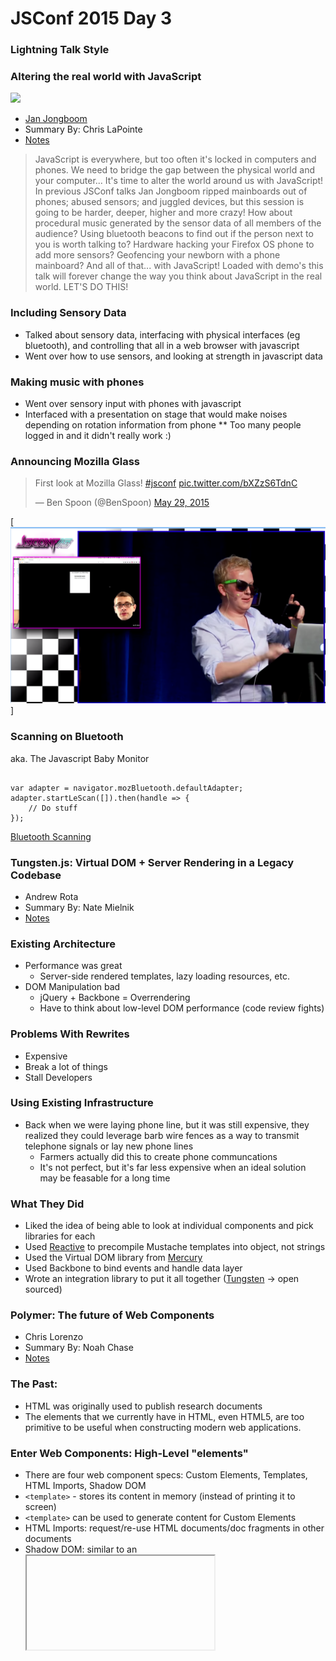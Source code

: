 # <!-- .element class="presentationHeading" --> JSConf 2015 <span class="react">Day 3</span>
### Lightning Talk Style



### Altering the real world with JavaScript
[![](http://img.youtube.com/vi/uQwM7VUgLK0/0.jpg)](https://www.youtube.com/watch?v=uQwM7VUgLK0)
* [Jan Jongboom](http://www.twitter.com/janjongboom)
* Summary By: Chris LaPointe
* [Notes](https://github.com/nchase/talks/blob/master/2015/jsconf/19-A.md)


> <!-- .element style="font-size: 80%;" --> JavaScript is everywhere, but too often it's locked in computers and phones. We need to bridge the gap between the physical world and your computer... It's time to alter the world around us with JavaScript! In previous JSConf talks Jan Jongboom ripped mainboards out of phones; abused sensors; and juggled devices, but this session is going to be harder, deeper, higher and more crazy! How about procedural music generated by the sensor data of all members of the audience? Using bluetooth beacons to find out if the person next to you is worth talking to? Hardware hacking your Firefox OS phone to add more sensors? Geofencing your newborn with a phone mainboard? And all of that... with JavaScript! Loaded with demo's this talk will forever change the way you think about JavaScript in the real world. LET'S DO THIS!


### Including Sensory Data
* Talked about sensory data, interfacing with physical interfaces (eg bluetooth), and controlling that all in a web browser with javascript
* Went over how to use sensors, and looking at strength in javascript data 


### Making music with phones
* Went over sensory input with phones with javascript
* Interfaced with a presentation on stage that would make noises depending on rotation information from phone
** Too many people logged in and it didn't really work :)


### Announcing Mozilla Glass
<blockquote class="twitter-tweet" lang="en"><p lang="en" dir="ltr">First look at Mozilla Glass! <a href="https://twitter.com/hashtag/jsconf?src=hash">#jsconf</a> <a href="http://t.co/bXZzS6TdnC">pic.twitter.com/bXZzS6TdnC</a></p>&mdash; Ben Spoon (@BenSpoon) <a href="https://twitter.com/BenSpoon/status/604398037142802433">May 29, 2015</a></blockquote>
<script async src="//platform.twitter.com/widgets.js" charset="utf-8"></script>


[![](/resources/2015-07-06/images/mozillaglass.png)]


### Scanning on Bluetooth
aka. The Javascript Baby Monitor
<pre><code>
var adapter = navigator.mozBluetooth.defaultAdapter;
adapter.startLeScan([]).then(handle => {
    // Do stuff
});
</code></pre>
[Bluetooth Scanning](https://twitter.com/johnkpaul/status/604394861077217280/photo/1)



### Tungsten.js: Virtual DOM + Server Rendering in a Legacy Codebase
* Andrew Rota
* Summary By: Nate Mielnik
* [Notes](https://github.com/nchase/talks/blob/master/2015/jsconf/12-B.md)


### Existing Architecture
* Performance was great
  * Server-side rendered templates, lazy loading resources, etc.
* DOM Manipulation bad
  * jQuery + Backbone = Overrendering
  * Have to think about low-level DOM performance (code review fights)


### Problems With Rewrites
* Expensive
* Break a lot of things
* Stall Developers


### Using Existing Infrastructure
* Back when we were laying phone line, but it was still expensive, they realized they could leverage barb wire fences as a way to transmit telephone signals or lay new phone lines
  * Farmers actually did this to create phone communcations
  * It's not perfect, but it's far less expensive when an ideal solution may be feasable for a long time


### What They Did
* Liked the idea of being able to look at individual components and pick libraries for each
* Used [Reactive](http://www.ractivejs.org/) to precompile Mustache templates into object, not strings
* Used the Virtual DOM library from [Mercury](https://github.com/Raynos/mercury)
* Used Backbone to bind events and handle data layer
* Wrote an integration library to put it all together ([Tungsten](https://github.com/wayfair/tungstenjs) -> open sourced)



### Polymer: The future of Web Components
* Chris Lorenzo
* Summary By: Noah Chase
* [Notes](https://github.com/nchase/talks/blob/master/2015/jsconf/10-B.md)


### The Past:

* HTML was originally used to publish research documents
* The elements that we currently have in HTML, even HTML5, are too primitive
  to be useful when constructing modern web applications.


### Enter Web Components: High-Level "elements"

* There are four web component specs: Custom Elements, Templates, HTML Imports, Shadow DOM
* `<template>` - stores its content in memory (instead of printing it to screen)
* `<template>` can be used to generate content for Custom Elements
* HTML Imports: request/re-use HTML documents/doc fragments in other documents
* Shadow DOM: similar to an <iframe> - styles do not leak.


## Polymer: a Web Component Library

* Adds sugar to Web Components
* Polyfills Web Components down to _IE10_.
* Adds data binding, property observation
* Ecosystem of Components (https://elements.polymer-project.org/)


## Issues:

* Shadow DOM Spec only implemented in Chrome+FF. Polyfill unlocks this for IE10+.
* Difficult to use with Selenium
* Difficult to use with AMD, other module-loading systems



### Drawing Hands: Built-ins written in JavaScript
* [JOHN-DAVID DALTON](http://www.twitter.com/jdalton)
* Summary By: Patrick Cavanaugh
* [Notes](https://github.com/nchase/talks/blob/master/2015/jsconf/16-B.md)


> Learn about how browsers/engines leverage JavaScript to implement built-in APIs.


> JavaScript APIs are often implemented early by developers using “polyfills”, but browsers actually often implement them in JavaScript even when official support is added!


* `Array.prototype.indexOf`
* `Intl` - ECMAScript 5.1 Internationalization API


`mozilla-release/js/src/builtin/Array.js`:
<pre><code>/* ES5 15.4.4.15. */
function ArrayLastIndexOf(searchElement/*, fromIndex*/) {
    /* Step 1. */
    var O = ToObject(this);

    /* Steps 2-3. */
    var len = TO_UINT32(O.length);

    /* Step 4. */
    if (len === 0)
        return -1;

    /* Step 5. */
    var n = arguments.length > 1 ? ToInteger(arguments[1]) : len - 1;

    /* Steps 6-7. */
    var k;
    if (n > len - 1)
        k = len - 1;
    else if (n &lt; 0)
        k = len + n;
    else
        k = n;

    /* Step 8. */
    if (IsPackedArray(O)) {
        for (; k >= 0; k--) {
            if (O[k] === searchElement)
                return k;
        }
    } else {
        for (; k >= 0; k--) {
            if (k in O &amp;&amp; O[k] === searchElement)
                return k;
        }
    }

    /* Step 9. */
    return -1;
}</code></pre>


#### What's `IsPackedArray`?


`~/src/mozilla-release/ grep -F IsPackedArray -R js`:
<pre><code>js/src/builtin/Array.js:    if (IsPackedArray(O)) {
js/src/builtin/Array.js:    if (IsPackedArray(O)) {
js/src/builtin/Array.js:        if (IsPackedArray(O)) {
js/src/builtin/Array.js:        if (IsPackedArray(O)) {
js/src/jscntxt.h:bool intrinsic_IsPackedArray(JSContext* cx, unsigned argc, Value* vp);
js/src/vm/SelfHosting.cpp:js::intrinsic_IsPackedArray(JSContext* cx, unsigned argc, Value* vp)
js/src/vm/SelfHosting.cpp:    JS_FN("IsPackedArray",           intrinsic_IsPackedArray,           1,0),</code></pre>


#### Internationalization API

* Polyfill: https://github.com/andyearnshaw/Intl.js
* IE 11 implements native `Intl` support using JavaScript!
* Downsides:
    * Need to guard against user-space javascript code breaking the `Intl` API



### Parallelism experiments in JavaScript
* [![](http://img.youtube.com/vi/h_M_uscOKJM/0.jpg)](https://www.youtube.com/watch?v=h_M_uscOKJM)
* [Naveed Ihsanullah](http://twitter.com/naveedi)
* Summary By: Noah Chase
* [Notes](https://github.com/nchase/talks/blob/master/2015/jsconf/09-A.md)


> <!-- .element style="font-size: 80%;" --> With the amazing performance of modern single threaded JavaScript how can we catch up in parallelism? Today’s hardware provides specialized instructions that can operate on data in parallel and provides multiple execution units that can run code in parallel. The single threaded nature of classic JavaScript cannot take advantage of these resources. When quad-core smartphones are already available today that leaves a lot of performance potential on the table. I will share work we are doing to extend JavaScript with flexible and powerful primitives for parallelism that will unlock new performance opportunities to the Web. Let’s explore how native code concepts like shared memory and execution synchronization could work in JavaScript. With great power comes great responsibility so I will touch on some mitigation strategies we have in place to make sure tomorrow’s web applications stay well behaved as they use all the horsepower your hardware can provide.



### Visualizing process evolution
* [![](http://img.youtube.com/vi/QPCXsG_iMlc/0.jpg)](https://www.youtube.com/watch?v=QPCXsG_iMlc)
* [Dann Toliver](http://www.twitter.com/dann)
* Summary By: Thomas Gideon
* [Notes](https://github.com/nchase/talks/commit/6c44c1339d9868e58880930d803145d7c74c95a7)
* [Notes](https://github.com/commandline/talks/blob/master/jsconf2015/2015-05-29_viz_process_evolution.md)


<img src="http://localhost:3000/resources/2015-07-06/evolution/dna.jpg" style="width: 100%, height: 100%" />


<img src="http://localhost:3000/resources/2015-07-06/evolution/mandelbrot.png" style="width: 100%, height: 100%" />


> "We can make observations without looking at code"


Granularity
* Good Spatial & Temporal
* Not so much in the middle


<img src="http://localhost:3000/resources/2015-07-06/evolution/8-bit.jpg" style="width: 100%, height: 100%" />


Live Demo

[Underview](http://bentodojo.com/underview/)

available on [github](https://github.com/dxnn/underview)


Why?

* Reading code is slow
* Interpreter in our head
* Should be part of our dev tools



### NodeBots: LIVE!
* [Kassandra Perch](http://twitter.com/nodebotanist)
* Summary By: Chris LaPointe


> Our semi-yearly episode of NodeBots:Live! We'll have so much to talk (and dance) about! Want to be on the panel? Let me know: the@nodebotani.st


### Overview
Their summary was a little short, and website incomplete :), but the core concept is about getting together to make bots with javascript!

* [NodeBots Live](http://nodebotslive.com/)
* [NodeBots Website](http://nodebots.io/)
* [Arduino Bots](https://instagram.com/p/cFVNtmJxlc/)



# DONE
